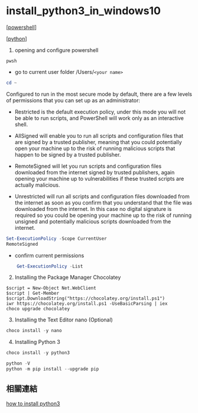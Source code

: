 # install_python3_in_windows10

[[powershell]]

[[python]]

1. opening and configure powershell

```dos
pwsh
```

- go to current user folder /Users/`<your name>`
```powershell
cd ~
```

Configured to run in the most secure mode by default, there are a few levels of permissions that you can set up as an administrator:

- Restricted is the default execution policy, under this mode you will not be able to run scripts, and PowerShell will work only as an interactive shell.

- AllSigned will enable you to run all scripts and configuration files that are signed by a trusted publisher, meaning that you could potentially open your machine up to the risk of running malicious scripts that happen to be signed by a trusted publisher.

- RemoteSigned will let you run scripts and configuration files downloaded from the internet signed by trusted publishers, again opening your machine up to vulnerabilities if these trusted scripts are actually malicious.

- Unrestricted will run all scripts and configuration files downloaded from the internet as soon as you confirm that you understand that the file was downloaded from the internet. In this case no digital signature is required so you could be opening your machine up to the risk of running unsigned and potentially malicious scripts downloaded from the internet.


```powershell
Set-ExecutionPolicy -Scope CurrentUser
RemoteSigned
```

- confirm current permissions

```powershell
    Get-ExecutionPolicy -List

```

2. Installing the Package Manager Chocolatey
```powerappsfl
$script = New-Object Net.WebClient
$script | Get-Member
$script.DownloadString("https://chocolatey.org/install.ps1")
iwr https://chocolatey.org/install.ps1 -UseBasicParsing | iex
choco upgrade chocolatey

```

3. Installing the Text Editor nano (Optional)

```powershell
choco install -y nano
```

4. Installing Python 3

```powershell
choco install -y python3
```

```powershell
python -V
python -m pip install --upgrade pip
```

## 相關連結

[how to install python3](https://www.digitalocean.com/community/tutorials/how-to-install-python-3-and-set-up-a-local-programming-environment-on-windows-10)

[//begin]: # "Autogenerated link references for markdown compatibility"
[powershell]: ../Powershell/powershell.md "Powershell"
[python]: python.md "Python"
[//end]: # "Autogenerated link references"